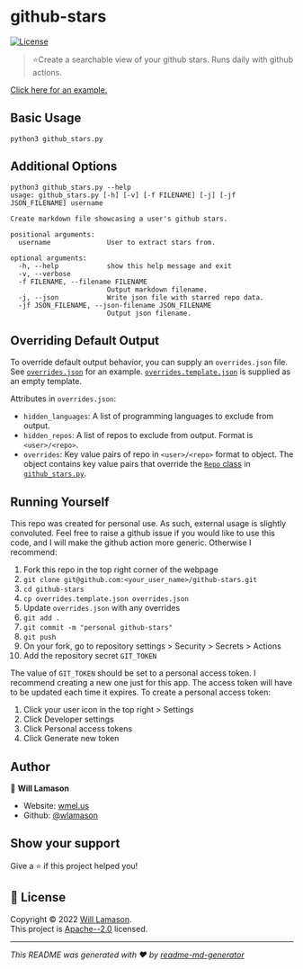 # github-stars
[![License](https://img.shields.io/badge/License-Apache%202.0-blue.svg)](https://github.com/wlamason/opendota.js/blob/master/LICENSE)

> ⭐Create a searchable view of your github stars. Runs daily with github actions.

[Click here for an example.](https://github.com/wlamason/github-stars/blob/main/stars.md)

## Basic Usage

```
python3 github_stars.py
```

## Additional Options

```
python3 github_stars.py --help
usage: github_stars.py [-h] [-v] [-f FILENAME] [-j] [-jf JSON_FILENAME] username

Create markdown file showcasing a user's github stars.

positional arguments:
  username              User to extract stars from.

optional arguments:
  -h, --help            show this help message and exit
  -v, --verbose
  -f FILENAME, --filename FILENAME
                        Output markdown filename.
  -j, --json            Write json file with starred repo data.
  -jf JSON_FILENAME, --json-filename JSON_FILENAME
                        Output json filename.
```

## Overriding Default Output

To override default output behavior, you can supply an `overrides.json` file. See [`overrides.json`](https://github.com/wlamason/github-stars/blob/main/overrides.json) for an example. [`overrides.template.json`](https://github.com/wlamason/github-stars/blob/main/overrides.template.json) is supplied as an empty template.

Attributes in `overrides.json`:

- `hidden_languages`: A list of programming languages to exclude from output.
- `hidden_repos`: A list of repos to exclude from output. Format is `<user>/<repo>`.
- `overrides`: Key value pairs of repo in `<user>/<repo>` format to object. The object contains key value pairs that override the [`Repo` class](https://github.com/wlamason/github-stars/blob/main/github_stars.py#L27-L36) in [`github_stars.py`](https://github.com/wlamason/github-stars/blob/main/github_stars.py).

## Running Yourself

This repo was created for personal use. As such, external usage is slightly convoluted. Feel free to raise a github issue if you would like to use this code, and I will make the github action more generic. Otherwise I recommend:

1. Fork this repo in the top right corner of the webpage
1. `git clone git@github.com:<your_user_name>/github-stars.git`
1. `cd github-stars`
1. `cp overrides.template.json overrides.json`
1. Update `overrides.json` with any overrides
1. `git add .`
1. `git commit -m "personal github-stars"`
1. `git push`
1. On your fork, go to repository settings > Security > Secrets > Actions
1. Add the repository secret `GIT_TOKEN`

The value of `GIT_TOKEN` should be set to a personal access token. I recommend creating a new one just for this app. The access token will have to be updated each time it expires. To create a personal access token:

1. Click your user icon in the top right > Settings
1. Click Developer settings
1. Click Personal access tokens
2. Click Generate new token

## Author

👤 **Will Lamason**

* Website: [wmel.us](https://wmel.us)
* Github: [@wlamason](https://github.com/wlamason)

## Show your support

Give a ⭐️ if this project helped you!

## 📝 License

Copyright © 2022 [Will Lamason](https://github.com/wlamason).<br />
This project is [Apache--2.0](http://www.apache.org/licenses/LICENSE-2.0) licensed.

***
_This README was generated with ❤️ by [readme-md-generator](https://github.com/kefranabg/readme-md-generator)_
